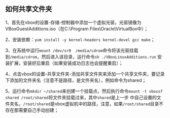 ## 如何共享文件夹
1、首先在vbox的设置-存储-控制器中添加一个虚拟光驱，光驱镜像为VBoxGuestAdditions.iso（在C:\Program Files\Oracle\VirtualBox中）；

2、安装依赖：`yum install -y kernel-headers kernel-devel gcc make`；

3、在系统中运行`mount /dev/sr0  /media/cdrom`命令将该光驱挂载到`/media/cdrom`，然后进入该目录，运行命令`sh ./VBoxLinuxAdditions.run`
安装扩展，安装好后重启（如果安装成功日志也会提醒重启）；

4、点击vbox的设置-共享文件夹-添加共享文件夹来添加一个共享文件夹，要记录下添加的文件夹名（注意不是路径，是文件夹名），例如命令为shared；

5、运行命令`mkdir ~/shared`来创建一个挂载点，然后执行命令`mount -t vboxsf shared /root/shared`将文件夹挂载过来，其中`shared`是上一步
中自己设置的文件夹名，`/root/shared`是vbox虚拟机中的路径，注意，如果`/root/shared`目录不存在那需要自己手动创建；
